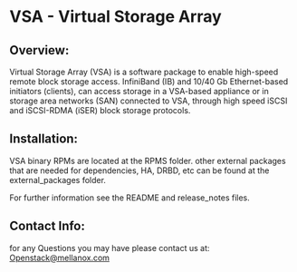 VSA - Virtual Storage Array
===========================

Overview:
---------
Virtual Storage Array (VSA) is a software package to enable high-speed remote block
storage access. InfiniBand (IB) and 10/40 Gb Ethernet-based initiators (clients), can access
storage in a VSA-based appliance or in storage area networks (SAN) connected to VSA,
through high speed iSCSI and iSCSI-RDMA (iSER) block storage protocols.

Installation:
-------------
VSA binary RPMs are located at the RPMS folder.
other external packages that are needed for dependencies, HA, DRBD, etc
can be found at the external_packages folder.

For further information see the README and release_notes files.

Contact Info:
-------------
for any Questions you may have please contact us at: Openstack@mellanox.com
